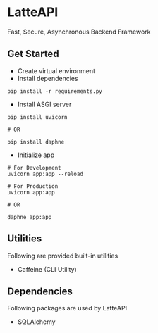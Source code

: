 # LatteAPI
Fast, Secure, Asynchronous Backend Framework

## Get Started
+ Create virtual environment
+ Install dependencies

```shell
pip install -r requirements.py
```

+ Install ASGI server

```shell
pip install uvicorn

# OR

pip install daphne
```

+ Initialize app

```shell
# For Development
uvicorn app:app --reload

# For Production
uvicorn app:app

# OR

daphne app:app
```

## Utilities
Following are provided built-in utilities
+ Caffeine (CLI Utility)

## Dependencies
Following packages are used by LatteAPI
+ SQLAlchemy
